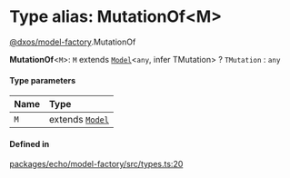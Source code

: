 # Type alias: MutationOf<M\>

[@dxos/model-factory](../modules/dxos_model_factory.md).MutationOf

 **MutationOf**<`M`\>: `M` extends [`Model`](../classes/dxos_model_factory.Model.md)<`any`, infer TMutation\> ? `TMutation` : `any`

#### Type parameters

| Name | Type |
| :------ | :------ |
| `M` | extends [`Model`](../classes/dxos_model_factory.Model.md) |

#### Defined in

[packages/echo/model-factory/src/types.ts:20](https://github.com/dxos/dxos/blob/main/packages/echo/model-factory/src/types.ts#L20)
